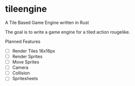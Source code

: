 # tileengine
A Tile Based Game Engine written in Rust

The goal is to write a game engine for a tiled action rougelike.

Planned Features
- [ ] Render Tiles 16x16px
- [ ] Render Sprites
- [ ] Move Sprites
- [ ] Camera
- [ ] Collision
- [ ] Spritesheets
